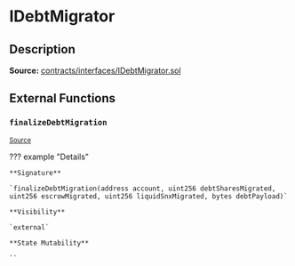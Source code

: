 # IDebtMigrator

## Description

**Source:** [contracts/interfaces/IDebtMigrator.sol](https://github.com/Synthetixio/synthetix/tree/v2.85.0/contracts/interfaces/IDebtMigrator.sol)

## External Functions

### `finalizeDebtMigration`

<sub>[Source](https://github.com/Synthetixio/synthetix/tree/v2.85.0/contracts/interfaces/IDebtMigrator.sol#L5)</sub>

??? example "Details"

    **Signature**

    `finalizeDebtMigration(address account, uint256 debtSharesMigrated, uint256 escrowMigrated, uint256 liquidSnxMigrated, bytes debtPayload)`

    **Visibility**

    `external`

    **State Mutability**

    ``
